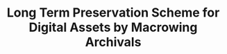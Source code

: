 ---
abstract: null
creators:
- liu, xufeng
date: null
document_url: https://services.phaidra.univie.ac.at/api/object/o:1424727/download
grand_parent: iPRES
institutions:
- Macrowing Software Technology Co.,Ltd.,shanghai,China
keywords: []
landing_page_url: https://phaidra.univie.ac.at/o:1424727
language: eng
layout: publication
license: All rights reserved
notes_url: null
parent: iPRES 2021
publication_type: lightning talk
size: 643448
slides_url: null
source_name: iPRES
title: Long Term Preservation Scheme for Digital Assets by Macrowing Archivals
year: 2021
---